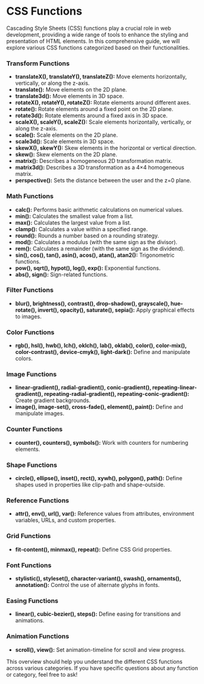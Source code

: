 # CSS Functions

Cascading Style Sheets (CSS) functions play a crucial role in web development, providing a wide range of tools to
enhance the styling and presentation of HTML elements. In this comprehensive guide, we will explore various CSS
functions categorized based on their functionalities.

### Transform Functions

- **translateX(), translateY(), translateZ():** Move elements horizontally, vertically, or along the z-axis.
- **translate():** Move elements on the 2D plane.
- **translate3d():** Move elements in 3D space.
- **rotateX(), rotateY(), rotateZ():** Rotate elements around different axes.
- **rotate():** Rotate elements around a fixed point on the 2D plane.
- **rotate3d():** Rotate elements around a fixed axis in 3D space.
- **scaleX(), scaleY(), scaleZ():** Scale elements horizontally, vertically, or along the z-axis.
- **scale():** Scale elements on the 2D plane.
- **scale3d():** Scale elements in 3D space.
- **skewX(), skewY():** Skew elements in the horizontal or vertical direction.
- **skew():** Skew elements on the 2D plane.
- **matrix():** Describes a homogeneous 2D transformation matrix.
- **matrix3d():** Describes a 3D transformation as a 4×4 homogeneous matrix.
- **perspective():** Sets the distance between the user and the z=0 plane.

### Math Functions

- **calc():** Performs basic arithmetic calculations on numerical values.
- **min():** Calculates the smallest value from a list.
- **max():** Calculates the largest value from a list.
- **clamp():** Calculates a value within a specified range.
- **round():** Rounds a number based on a rounding strategy.
- **mod():** Calculates a modulus (with the same sign as the divisor).
- **rem():** Calculates a remainder (with the same sign as the dividend).
- **sin(), cos(), tan(), asin(), acos(), atan(), atan2():** Trigonometric functions.
- **pow(), sqrt(), hypot(), log(), exp():** Exponential functions.
- **abs(), sign():** Sign-related functions.

### Filter Functions

- **blur(), brightness(), contrast(), drop-shadow(), grayscale(), hue-rotate(), invert(), opacity(), saturate(),
  sepia():** Apply graphical effects to images.

### Color Functions

- **rgb(), hsl(), hwb(), lch(), oklch(), lab(), oklab(), color(), color-mix(), color-contrast(), device-cmyk(),
  light-dark():** Define and manipulate colors.

### Image Functions

- **linear-gradient(), radial-gradient(), conic-gradient(), repeating-linear-gradient(), repeating-radial-gradient(),
  repeating-conic-gradient():** Create gradient backgrounds.
- **image(), image-set(), cross-fade(), element(), paint():** Define and manipulate images.

### Counter Functions

- **counter(), counters(), symbols():** Work with counters for numbering elements.

### Shape Functions

- **circle(), ellipse(), inset(), rect(), xywh(), polygon(), path():** Define shapes used in properties like clip-path
  and shape-outside.

### Reference Functions

- **attr(), env(), url(), var():** Reference values from attributes, environment variables, URLs, and custom properties.

### Grid Functions

- **fit-content(), minmax(), repeat():** Define CSS Grid properties.

### Font Functions

- **stylistic(), styleset(), character-variant(), swash(), ornaments(), annotation():** Control the use of alternate
  glyphs in fonts.

### Easing Functions

- **linear(), cubic-bezier(), steps():** Define easing for transitions and animations.

### Animation Functions

- **scroll(), view():** Set animation-timeline for scroll and view progress.

This overview should help you understand the different CSS functions across various categories. If you have specific
questions about any function or category, feel free to ask!